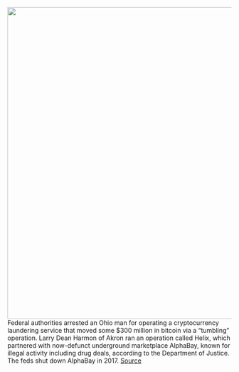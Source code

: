 <img src='https://cdn.vox-cdn.com/thumbor/BWizMXSxQZNvuZkYKGenzhkAZp4=/0x0:2040x1360/1200x800/filters:focal(857x517:1183x843)/cdn.vox-cdn.com/uploads/chorus_image/image/66310055/acastro_bitcoin_2.0.jpg' width='700px' /><br/>
Federal authorities arrested an Ohio man for operating a cryptocurrency laundering service that moved some $300 million in bitcoin via a “tumbling” operation. Larry Dean Harmon of Akron ran an operation called Helix, which partnered with now-defunct underground marketplace AlphaBay, known for illegal activity including drug deals, according to the Department of Justice. The feds shut down AlphaBay in 2017.
<a href='https://www.theverge.com/2020/2/13/21136749/doj-ohio-helix-bitcoin-darknet-cryptocurrency-laundering-crime'> Source <a/>